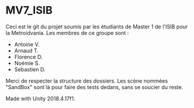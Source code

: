 # MV7_ISIB

Ceci est le git du projet soumis par les étudiants de Master 1 de l'ISIB pour la Metroidvania.
Les membres de ce groupe sont :
- Antoine V.
- Arnaud T.
- Florence D.
- Noémie S.
- Sebastien D.

Merci de respecter la structure des dossiers.
Les scène nommées "SandBox" sont là pour faire des tests dedans, sans se soucier du reste.

Made with Unity 2018.4.17f1.